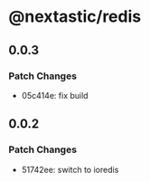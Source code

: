 # @nextastic/redis

## 0.0.3

### Patch Changes

- 05c414e: fix build

## 0.0.2

### Patch Changes

- 51742ee: switch to ioredis
